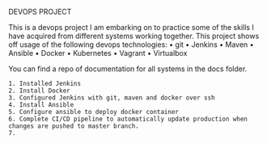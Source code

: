 DEVOPS PROJECT

This is a devops project I am embarking on to practice some of the skills I have acquired from different systems working together.
This project shows off usage of the following devops technologies:
    • git
    • Jenkins
    • Maven
    • Ansible
    • Docker
    • Kubernetes
    • Vagrant
    • Virtualbox

You can find a repo of documentation for all systems in the docs folder.

    1. Installed Jenkins
    2. Install Docker
    3. Configured Jenkins with git, maven and docker over ssh
    4. Install Ansible
    5. Configure ansible to deploy docker container
    6. Complete CI/CD pipeline to automatically update production when changes are pushed to master branch.
    7. 